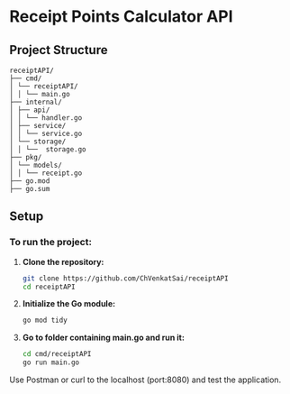 # Receipt Points Calculator API

## Project Structure

```
receiptAPI/
├── cmd/
│ └── receiptAPI/
│ │ └── main.go
├── internal/
│ ├── api/
│ │ └── handler.go
│ ├── service/
│ │ └── service.go
│ └── storage/
│ │ └──  storage.go
├── pkg/
│ └── models/
│ │ └── receipt.go
├── go.mod
├── go.sum
```

## Setup

### To run the project:

1. **Clone the repository:**
   ```sh
   git clone https://github.com/ChVenkatSai/receiptAPI
   cd receiptAPI
2. **Initialize the Go module:**
   ```sh
   go mod tidy
3. **Go to folder containing main.go and run it:**
   ```sh
   cd cmd/receiptAPI
   go run main.go

Use Postman or curl to the localhost (port:8080) and test the application. 
